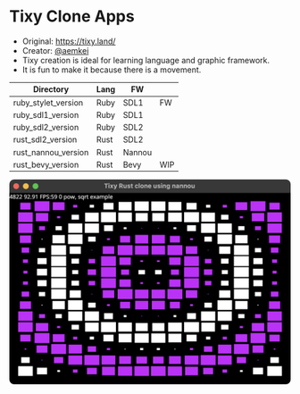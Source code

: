 # Tixy Clone Apps

- Original: https://tixy.land/
- Creator: [@aemkei](https://twitter.com/aemkei)
- Tixy creation is ideal for learning language and graphic framework.
- It is fun to make it because there is a movement.

| Directory           | Lang | FW     |     |
|---------------------|------|--------|-----|
| ruby_stylet_version | Ruby | SDL1   | FW  |
| ruby_sdl1_version   | Ruby | SDL1   |     |
| ruby_sdl2_version   | Ruby | SDL2   |     |
| rust_sdl2_version   | Rust | SDL2   |     |
| rust_nannou_version | Rust | Nannou |     |
| rust_bevy_version   | Rust | Bevy   | WIP |

![Image](image.png)
